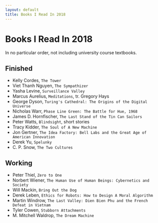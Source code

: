 ```yaml
---
layout: default
title: Books I Read In 2018
---
```

# Books I Read In 2018

In no particular order, not including university course textbooks.

## Finished
- Kelly Cordes, `The Tower`
- Viet Thanh Nguyen, `The Sympathizer`
- Yasha Levine, `Surveillance Valley`
- Marcus Aurelius, `Meditations`, tr. Gregory Hays
- George Dyson, `Turing's Cathedral: The Origins of the Digital Universe`
- Nicholas Warr, `Phase Line Green: The Battle for Hue, 1968`
- James D. Hornfischer, `The Last Stand of the Tin Can Sailors`
- Peter Watts, `Blindsight`, short stories
- Tracy Kidder, `The Soul of A New Machine`
- Jon Gertner, `The Idea Factory: Bell Labs and the Great Age of American Innovation`
- Derek Yu, `Spelunky`
- C. P. Snow, `The Two Cultures`

## Working
- Peter Thiel, `Zero to One`
- Norbert Wiener, `The Human Use of Human Beings: Cybernetics and Society`
- Will Mackin, `Bring Out the Dog`
- Derek Leben, `Ethics for Robots: How to Design A Moral Algorithm`
- Martin Windrow, `The Last Valley: Dien Bien Phu and the French Defeat in Vietnam`
- Tyler Cowen, `Stubborn Attachments`
- M. Mitchell Waldrop, `The Dream Machine`
